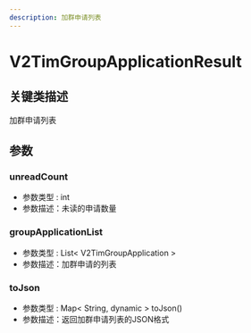 ```yaml
---
description: 加群申请列表
---
```


# V2TimGroupApplicationResult

## 关键类描述

加群申请列表

## 参数

### unreadCount

* 参数类型 : int
* 参数描述：未读的申请数量

### groupApplicationList

* 参数类型 : List< V2TimGroupApplication >
* 参数描述：加群申请的列表

### toJson

* 参数类型 : Map< String, dynamic > toJson()
* 参数描述：返回加群申请列表的JSON格式
